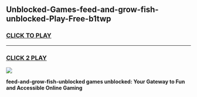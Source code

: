 
## Unblocked-Games-feed-and-grow-fish-unblocked-Play-Free-b1twp
<h3>
<a href="https://premium76.site?title=feed-and-grow-fish-unblocked&ref=21A">CLICK TO PLAY</a></h3>
<hr>

<h3>
<a href="https://premium76.site?title=feed-and-grow-fish-unblocked&ref=21A">CLICK 2 PLAY</a>
  
</h3>

<a href="https://premium76.site?title=feed-and-grow-fish-unblocked&ref=21A"><img src="https://clearcache.store/games.png"></a>


**feed-and-grow-fish-unblocked games unblocked: Your Gateway to Fun and Accessible Online Gaming**

